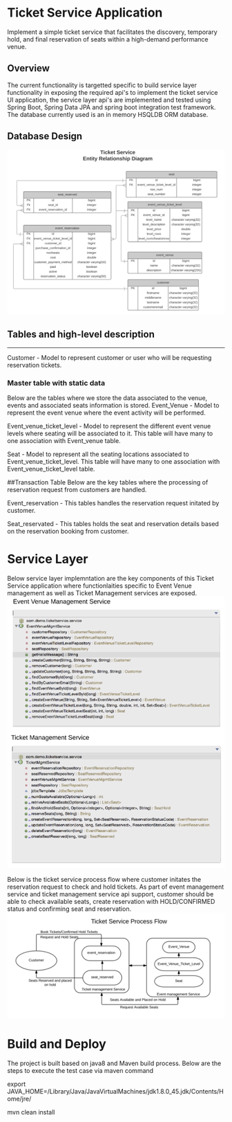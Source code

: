 # Ticket Service Application
Implement a simple ticket service that facilitates the discovery, temporary hold, and final reservation of seats within a high-demand performance venue.

## Overview
The current functionality is targetted specific to build service layer functionality in exposing the required api's to implement the ticket service UI application, the service layer api's are implemented and tested using Spring Boot, Spring Data JPA and spring boot integration test framework. The database currently used is an in memory HSQLDB ORM database. 

## Database Design
![alt tag](https://github.com/ssrinivasulu/ticket_service/blob/master/ticket-service-erd.jpg)

## Tables and high-level description
---------------------------------

Customer - Model to represent customer or user who will be requesting reservation tickets. 

### Master table with static data
Below are the tables where we store the data associated to the venue, events and associated seats information is stored. 
Event_Venue - Model to represent the event venue where the event activity will be performed.

Event_venue_ticket_level - Model to represent the different event venue levels where seating will be associated to it. This table will have many to one association with Event_venue table. 

Seat - Model to represent all the seating locations associated to Event_venue_ticket_level. This table will have many to one association with Event_venue_ticket_level table.   

##Transaction Table
Below are the key tables where the processing of reservation request from customers are handled.

Event_reservation - This tables handles the reservation request initated by customer.

Seat_reservated - This tables holds the seat and reservation details based on the reservation booking from customer. 



# Service Layer
Below service layer implemntation  are the key components of this Ticket Service application where functionlaities specific to Event Venue management as well as Ticket Management services are exposed.
![alt tag](https://github.com/ssrinivasulu/ticket_service/blob/master/ticket_service-ServiceLayer.jpg)

Below is the ticket service process flow where customer initates the reservation request to check and hold tickets. As part of event management service and ticket management service api support, customer should be able to check available seats, create reservation with HOLD/CONFIRMED status and confirming seat and reservation.
![alt tag](https://github.com/ssrinivasulu/ticket_service/blob/master/ticket_service_process_flow.jpg)

# Build and Deploy
The project is built based on java8 and Maven build process. Below are the steps to execute the test case via maven command

export JAVA_HOME=/Library/Java/JavaVirtualMachines/jdk1.8.0_45.jdk/Contents/Home/jre/

mvn clean install
